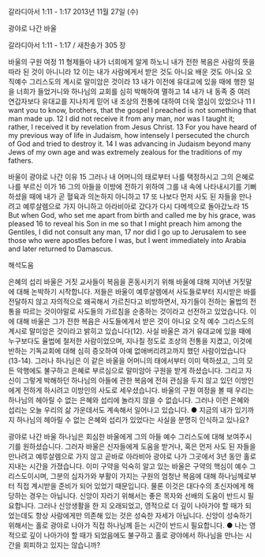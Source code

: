 갈라디아서 1:11 - 1:17 
2013년 11월 27일 (수)

광야로 나간 바울



갈라디아서 1:11 - 1:17 / 새찬송가 305 장


바울의 구원 여정
11 형제들아 내가 너희에게 알게 하노니 내가 전한 복음은 사람의 뜻을 따라 된 것이 아니니라 12 이는 내가 사람에게서 받은 것도 아니요 배운 것도 아니요 오직예수 그리스도의 계시로 말미암은 것이라 13 내가 이전에 유대교에 있을 때에 행한 일을 너희가 들었거니와 하나님의 교회를 심히 박해하여 멸하고 14 내가 내 동족 중 여러 연갑자보다 유대교를 지나치게 믿어 내 조상의 전통에 대하여 더욱 열심이 있었으나
11 I want you to know, brothers, that the gospel I preached is not something that man made up. 12 I did not receive it from any man, nor was I taught it; rather, I received it by revelation from Jesus Christ. 13 For you have heard of my previous way of life in Judaism, how intensely I persecuted the church of God and tried to destroy it. 14 I was advancing in Judaism beyond many Jews of my own age and was extremely zealous for the traditions of my fathers.

바울이 광야로 나간 이유
15 그러나 내 어머니의 태로부터 나를 택정하시고 그의 은혜로 나를 부르신 이가 16 그의 아들을 이방에 전하기 위하여 그를 내 속에 나타내시기를 기뻐하셨을 때에 내가 곧 혈육과 의논하지 아니하고 17 또 나보다 먼저 사도 된 자들을 만나려고 예루살렘으로 가지 아니하고 아라비아로 갔다가 다시 다메섹으로 돌아갔노라
15 But when God, who set me apart from birth and called me by his grace, was pleased 16 to reveal his Son in me so that I might preach him among the Gentiles, I did not consult any man, 17 nor did I go up to Jerusalem to see those who were apostles before I was, but I went immediately into Arabia and later returned to Damascus.

해석도움





은혜의 섭리
바울은 거짓 교사들이 복음을 혼동시키기 위해 바울에 대해 지어낸 거짓말에 대해 논박하기 시작합니다. 저들은 바울이 예루살렘에서 사도들로부터 지시받은 바를 전달하지 않고 자의적으로 왜곡해서 가르친다고 비방하면서, 자기들이 전하는 율법의 전통을 따르는 것이야말로 사도들의 가르침을 순종하는 것이라고 선전하고 있었습니다. 이에 대해 바울은 그가 전한 복음은 사도들에게서 받은 것이 아니요 오직 예수 그리스도의 계시로 말미암은 것이라고 밝히고 있습니다(12). 사실 바울은 과거 유대교에 있을 때에 누구보다도 율법에 철저한 사람이었으며, 지나칠 정도로 조상의 전통을 지켰고, 이것에 반하는 기독교회에 대해 심히 증오하여 아예 없애버리려고까지 했던 사람이었습니다(13-14). 그러나 하나님은 이 같은 바울을 어머니의 태에서부터 이미 택하셨고, 그의 모든 악행에도 불구하고 은혜로 부르심으로 말미암아 구원을 받게 하셨습니다. 그리고 자신이 그렇게 박해하던 하나님의 아들에 관한 복음에 전혀 관심을 두지 않고 있던 이방인에게 전하게 하시려고 이방인의 사도로 세우셨습니다. 바울의 구원 여정을 볼 때 우리는 하나님의 헤아릴 수 없는 은혜와 섭리에 놀라지 않을 수 없습니다. 그러나 이런 은혜와 섭리는 오늘 우리의 삶 가운데서도 계속해서 일어나고 있습니다.
● 지금의 내가 있기까지 하나님의 헤아릴 수 없는 은혜와 섭리가 있었다는 사실을 분명히 인식하고 있나요?

광야로 나간 바울
하나님은 회심한 바울에게 그의 아들 예수 그리스도에 대해 보여주시기를 원하셨습니다. 그러자 바울은 신자들에게 도움을 받거나, 혹은 먼저 사도 된 자들을 만나려고 예루살렘으로 가지 않고 곧바로 아라비아 광야로 나가 그곳에서 3년 동안 홀로 지내는 시간을 가졌습니다. 이미 구약을 익숙히 알고 있는 바울은 구약의 핵심이 예수 그리스도이시며, 그분의 십자가와 부활이 가지는 구원의 엄청난 복음에 대해 하나님께로부터 직접 계시받을 준비가 되어 있었기 때문입니다. 물론 이것은 대다수의 초신자에게 해당하는 경우는 아닙니다. 신앙이 자라기 위해서는 좋은 목자와 선배의 도움이 반드시 필요합니다. 그러나 신앙생활을 한 지 오래되었고, 영적으로 더 깊이 나아가야 할 때가 되었는데도 항상 사람에게만 의존해 있는 것은 성숙한 자세가 아닙니다. 신앙이 성숙하기 위해서는 홀로 광야로 나아가 직접 하나님께 듣는 시간이 반드시 필요합니다.
● 나는 영적으로 깊이 나아가야 할 때가 되었음에도 불구하고 홀로 광야에서 하나님을 만나는 시간을 회피하고 있지는 않습니까?